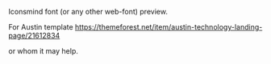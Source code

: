 Iconsmind font (or any other web-font) preview.

For Austin template
https://themeforest.net/item/austin-technology-landing-page/21612834

or whom it may help.
